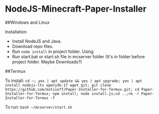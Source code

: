 # NodeJS-Minecraft-Paper-Installer

##Windows and Linux

Installation
- Install NodeJS and Java.
- Download repo files.
- Run `node install` in project folder.
Using
- Run start.bat or start.sh file in mcserver folder (It's in folder before project folder. Maybe Downloads?)

##Termux

To install: `cd ~; yes | apt update && yes | apt upgrade; yes | apt install nodejs-lts openjdk-17 wget git; git clone https://github.com/kotisoff/Paper-Installer-for-Termux.git; cd Paper-Installer-for-Termux; npm install; node install.js;cd ..;rm -r Paper-Installer-for-Termux -f`

To run: `bash ~/mcserver/start.sh`
